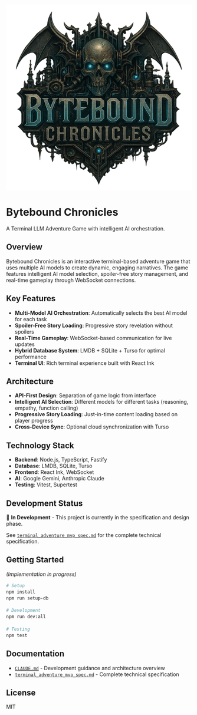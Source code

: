 ![Bytebound Chronicles](./assets/bytebound_chronicles_small.png)

# Bytebound Chronicles

A Terminal LLM Adventure Game with intelligent AI orchestration.

## Overview

Bytebound Chronicles is an interactive terminal-based adventure game that uses multiple AI models to create dynamic, engaging narratives. The game features intelligent AI model selection, spoiler-free story management, and real-time gameplay through WebSocket connections.

## Key Features

- **Multi-Model AI Orchestration**: Automatically selects the best AI model for each task
- **Spoiler-Free Story Loading**: Progressive story revelation without spoilers
- **Real-Time Gameplay**: WebSocket-based communication for live updates
- **Hybrid Database System**: LMDB + SQLite + Turso for optimal performance
- **Terminal UI**: Rich terminal experience built with React Ink

## Architecture

- **API-First Design**: Separation of game logic from interface
- **Intelligent AI Selection**: Different models for different tasks (reasoning, empathy, function calling)
- **Progressive Story Loading**: Just-in-time content loading based on player progress
- **Cross-Device Sync**: Optional cloud synchronization with Turso

## Technology Stack

- **Backend**: Node.js, TypeScript, Fastify
- **Database**: LMDB, SQLite, Turso
- **Frontend**: React Ink, WebSocket
- **AI**: Google Gemini, Anthropic Claude
- **Testing**: Vitest, Supertest

## Development Status

🚧 **In Development** - This project is currently in the specification and design phase.

See [`terminal_adventure_mvp_spec.md`](./terminal_adventure_mvp_spec.md) for the complete technical specification.

## Getting Started

*(Implementation in progress)*

```bash
# Setup
npm install
npm run setup-db

# Development
npm run dev:all

# Testing
npm test
```

## Documentation

- [`CLAUDE.md`](./CLAUDE.md) - Development guidance and architecture overview
- [`terminal_adventure_mvp_spec.md`](./terminal_adventure_mvp_spec.md) - Complete technical specification

## License

MIT